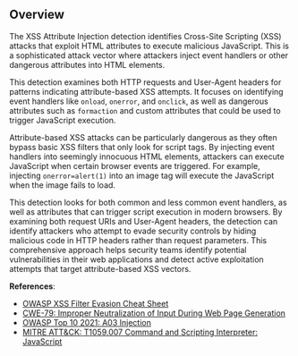 ## Overview

The XSS Attribute Injection detection identifies Cross-Site Scripting (XSS) attacks that exploit HTML attributes to execute malicious JavaScript. This is a sophisticated attack vector where attackers inject event handlers or other dangerous attributes into HTML elements.

This detection examines both HTTP requests and User-Agent headers for patterns indicating attribute-based XSS attempts. It focuses on identifying event handlers like `onload`, `onerror`, and `onclick`, as well as dangerous attributes such as `formaction` and custom attributes that could be used to trigger JavaScript execution.

Attribute-based XSS attacks can be particularly dangerous as they often bypass basic XSS filters that only look for script tags. By injecting event handlers into seemingly innocuous HTML elements, attackers can execute JavaScript when certain browser events are triggered. For example, injecting `onerror=alert(1)` into an image tag will execute the JavaScript when the image fails to load.

This detection looks for both common and less common event handlers, as well as attributes that can trigger script execution in modern browsers. By examining both request URIs and User-Agent headers, the detection can identify attackers who attempt to evade security controls by hiding malicious code in HTTP headers rather than request parameters. This comprehensive approach helps security teams identify potential vulnerabilities in their web applications and detect active exploitation attempts that target attribute-based XSS vectors.

**References**:
- [OWASP XSS Filter Evasion Cheat Sheet](https://cheatsheetseries.owasp.org/cheatsheets/XSS_Filter_Evasion_Cheat_Sheet.html)
- [CWE-79: Improper Neutralization of Input During Web Page Generation](https://cwe.mitre.org/data/definitions/79.html)
- [OWASP Top 10 2021: A03 Injection](https://owasp.org/Top10/A03_2021-Injection/)
- [MITRE ATT&CK: T1059.007 Command and Scripting Interpreter: JavaScript](https://attack.mitre.org/techniques/T1059/007/)
